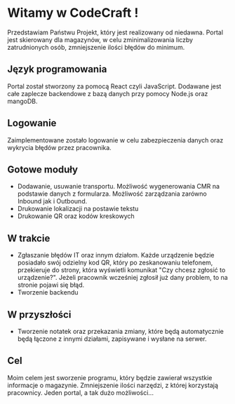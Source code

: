 # Witamy w CodeCraft !

Przedstawiam Państwu Projekt, który jest realizowany od niedawna. Portal jest skierowany dla magazynów, w celu zminimalizowania liczby zatrudnionych osób, zmniejszenie ilości błędów do minimum.  


## Język programowania

Portal został stworzony za pomocą React czyli JavaScript. Dodawane jest całe zaplecze backendowe z bazą danych przy pomocy Node.js oraz mangoDB. 


## Logowanie

Zaimplementowane zostało logowanie w celu zabezpieczenia danych oraz wykrycia błędów przez pracownika.



## Gotowe moduły

 - Dodawanie, usuwanie transportu. Możliwość wygenerowania CMR na podstawie danych z formularza. Możliwość zarządzania zarówno Inbound jak i Outbound. 
 - Drukowanie lokalizacji na postawie tekstu 
 - Drukowanie QR oraz kodów kreskowych 


## W trakcie 

 - Zgłaszanie błędów IT oraz innym działom. Każde urządzenie będzie posiadało swój odzielny kod QR, który po zeskanowaniu telefonem, przekieruje do strony, która wyświetli komunikat "Czy chcesz zgłosić to urządzenie?". Jeżeli pracownik wcześniej zgłosił już dany problem, to na stronie pojawi się błąd.
- Tworzenie backendu 

## W przyszłości

- Tworzenie notatek oraz przekazania zmiany, które będą automatycznie będą łączone z innymi działami, zapisywane i wysłane na serwer.


## Cel

Moim celem jest sworzenie programu, który będzie zawierał wszystkie informacje o magazynie. Zmniejszenie ilości narzędzi, z której korzystają pracownicy. Jeden portal, a tak dużo możliwości...
 
